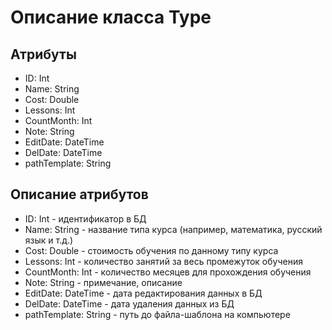 # Описание класса Type

## Атрибуты

- ID: Int
- Name: String
- Cost: Double
- Lessons: Int
- CountMonth: Int
- Note: String
- EditDate: DateTime
- DelDate: DateTime
- pathTemplate: String


## Описание атрибутов

- ID: Int - идентификатор в БД
- Name: String - название типа курса (например, математика, русский язык и т.д.)
- Cost: Double - стоимость обучения по данному типу курса
- Lessons: Int - количество занятий за весь промежуток обучения
- CountMonth: Int - количество месяцев для прохождения обучения
- Note: String - примечание, описание
- EditDate: DateTime - дата редактирования данных в БД
- DelDate: DateTime - дата удаления данных из БД
- pathTemplate: String - путь до файла-шаблона на компьютере